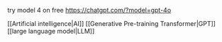 try model 4 on free
https://chatgpt.com/?model=gpt-4o

[[Artificial intelligence|AI]]
[[Generative Pre-training Transformer|GPT]]
[[large language model|LLM]]